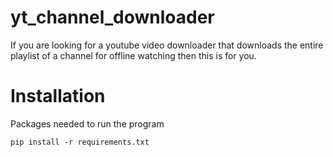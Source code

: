 # yt_channel_downloader
If you are looking for a youtube video downloader that downloads the entire playlist of a channel for offline watching then this is for you.

# Installation
Packages needed to run the program
 ```
 pip install -r requirements.txt
 
 ```
